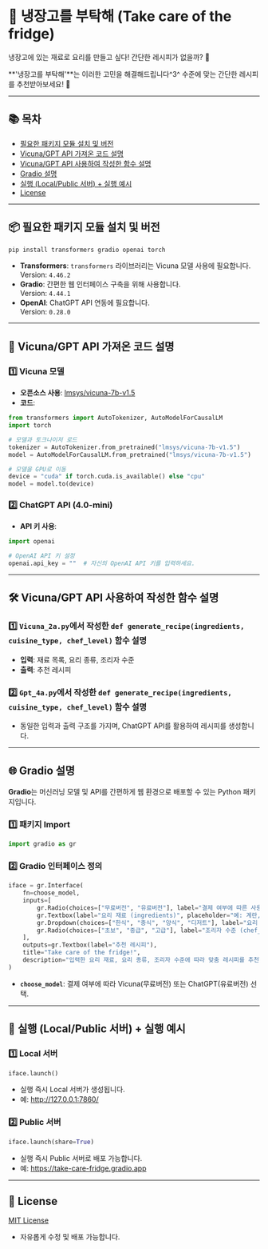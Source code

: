 # 🥗 냉장고를 부탁해 (Take care of the fridge)

냉장고에 있는 재료로 요리를 만들고 싶다! 간단한 레시피가 없을까? 🤔

**'냉장고를 부탁해'**는 이러한 고민을 해결해드립니다^3^ 수준에 맞는 간단한 레시피를 추천받아보세요! 🍳

---

## 📚 목차

- <a href="#required-packages">필요한 패키지 모듈 설치 및 버전</a>
- <a href="#vicuna-gpt-api">Vicuna/GPT API 가져온 코드 설명</a>
- <a href="#functions">Vicuna/GPT API 사용하여 작성한 함수 설명</a>
- <a href="#gradio">Gradio 설명</a>
- <a href="#execution">실행 (Local/Public 서버) + 실행 예시</a>
- <a href="#license">License</a>

---

<h2 id="required-packages">📦 필요한 패키지 모듈 설치 및 버전</h2>

```bash
pip install transformers gradio openai torch
```

- **Transformers**: `transformers` 라이브러리는 Vicuna 모델 사용에 필요합니다.  
    Version: `4.46.2`
- **Gradio**: 간편한 웹 인터페이스 구축을 위해 사용합니다.  
    Version: `4.44.1`
- **OpenAI**: ChatGPT API 연동에 필요합니다.  
    Version: `0.28.0`


---

<h2 id="vicuna-gpt-api">🧠 Vicuna/GPT API 가져온 코드 설명</h2>

### 1️⃣ Vicuna 모델

- **오픈소스 사용**: [lmsys/vicuna-7b-v1.5](https://huggingface.co/lmsys/vicuna-7b-v1.5)
- **코드**:

```python
from transformers import AutoTokenizer, AutoModelForCausalLM
import torch

# 모델과 토크나이저 로드
tokenizer = AutoTokenizer.from_pretrained("lmsys/vicuna-7b-v1.5")
model = AutoModelForCausalLM.from_pretrained("lmsys/vicuna-7b-v1.5")

# 모델을 GPU로 이동
device = "cuda" if torch.cuda.is_available() else "cpu"
model = model.to(device)
```

### 2️⃣ ChatGPT API (4.0-mini)

- **API 키 사용**:

```python
import openai

# OpenAI API 키 설정
openai.api_key = ""  # 자신의 OpenAI API 키를 입력하세요.
```

---

<h2 id="functions">🛠 Vicuna/GPT API 사용하여 작성한 함수 설명</h2>

### 1️⃣ `Vicuna_2a.py`에서 작성한 `def generate_recipe(ingredients, cuisine_type, chef_level)` 함수 설명

- **입력**: 재료 목록, 요리 종류, 조리자 수준
- **출력**: 추천 레시피

### 2️⃣ `Gpt_4a.py`에서 작성한 `def generate_recipe(ingredients, cuisine_type, chef_level)` 함수 설명

- 동일한 입력과 출력 구조를 가지며, ChatGPT API를 활용하여 레시피를 생성합니다.

---

<h2 id="gradio">🌐 Gradio 설명</h2>

**Gradio**는 머신러닝 모델 및 API를 간편하게 웹 환경으로 배포할 수 있는 Python 패키지입니다.

### 1️⃣ 패키지 Import

```python
import gradio as gr
```

### 2️⃣ Gradio 인터페이스 정의

```python
iface = gr.Interface(
    fn=choose_model,
    inputs=[
        gr.Radio(choices=["무료버전", "유료버전"], label="결제 여부에 따른 사용 모델을 선택해주세요.", value="무료버전"),
        gr.Textbox(label="요리 재료 (ingredients)", placeholder="예: 계란, 우유, 당근"),
        gr.Dropdown(choices=["한식", "중식", "양식", "디저트"], label="요리 종류 (cuisine_type)", value="한식"),
        gr.Radio(choices=["초보", "중급", "고급"], label="조리자 수준 (chef_level)", value="초보")
    ],
    outputs=gr.Textbox(label="추천 레시피"),
    title="Take care of the fridge!",
    description="입력한 요리 재료, 요리 종류, 조리자 수준에 따라 맞춤 레시피를 추천합니다."
)
```

- **`choose_model`**: 결제 여부에 따라 Vicuna(무료버전) 또는 ChatGPT(유료버전) 선택.

---

<h2 id="execution">🚀 실행 (Local/Public 서버) + 실행 예시</h2>

### 1️⃣ Local 서버

```python
iface.launch()
```

- 실행 즉시 Local 서버가 생성됩니다.
- 예: http://127.0.0.1:7860/

### 2️⃣ Public 서버

```python
iface.launch(share=True)
```

- 실행 즉시 Public 서버로 배포 가능합니다.
- 예: https://take-care-fridge.gradio.app

---

<h2 id="license">📜 License</h2>

[MIT License](LICENSE)

- 자유롭게 수정 및 배포 가능합니다.
